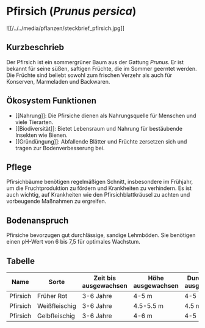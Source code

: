 ---
---

# Pfirsich (*Prunus persica*)

![[/../../media/pflanzen/steckbrief_pfirsich.jpg]]

## Kurzbeschrieb

Der Pfirsich ist ein sommergrüner Baum aus der Gattung *Prunus*. Er ist bekannt für seine süßen, saftigen Früchte, die im Sommer geerntet werden. Die Früchte sind beliebt sowohl zum frischen Verzehr als auch für Konserven, Marmeladen und Backwaren.

## Ökosystem Funktionen

- [[Nahrung]]: Die Pfirsiche dienen als Nahrungsquelle für Menschen und viele Tierarten.
- [[Biodiversität]]: Bietet Lebensraum und Nahrung für bestäubende Insekten wie Bienen.
- [[Gründüngung]]: Abfallende Blätter und Früchte zersetzen sich und tragen zur Bodenverbesserung bei.

## Pflege

Pfirsichbäume benötigen regelmäßigen Schnitt, insbesondere im Frühjahr, um die Fruchtproduktion zu fördern und Krankheiten zu verhindern. Es ist auch wichtig, auf Krankheiten wie den Pfirsichblattkräusel zu achten und vorbeugende Maßnahmen zu ergreifen.

## Bodenanspruch

Pfirsiche bevorzugen gut durchlässige, sandige Lehmböden. Sie benötigen einen pH-Wert von 6 bis 7,5 für optimales Wachstum.

## Tabelle

| Name | Sorte | Zeit bis ausgewachsen | Höhe ausgewachsen | Durchmesser ausgewachsen | Wasseranspruch (1-5) | Lichtanspruch (1-5) | Bodenanspruch (1-5) | pH-Wert | Ertrag | Arbeitsaufwand (Stunden/Jahr) | Schwierigkeitsgrad (1-5) | Wasseraufnahme (mm/Tag) | Blütezeit | Vegetationszeit | Erntezeit | Pflanzzeitpunkt | Typizität | Frostresistenz (1-5) | Einheimisch (Schweiz) | Invasiv (Schweiz) | Propagation | Saatgutgetreu (true to seed) |
|------|-------|-----------------------|--------------------|------------------------|---------------------|-------------------|-------------------|---------|-------|----------------------------|----------------------|----------------------|---------|----------------|----------|----------------|----------|------------------|------------------|----------------|------------|-----------------------------|
| Pfirsich | Früher Rot | 3-6 Jahre | 4-5 m | 4-5 m | 4 | 5 | 4 | 6.5 | Hoch | 10-20 | 3 | 3-5 mm | Frühling | Frühling-Herbst | Sommer | Frühling | Baum | 3 | [ ] | [ ] | Stecklinge | [ ] |
| Pfirsich | Weißfleischig | 3-6 Jahre | 4.5-5.5 m | 4.5 m | 4 | 5 | 4 | 6.8 | Hoch | 10-20 | 3 | 3-5 mm | Frühling | Frühling-Herbst | Sommer | Frühling | Baum | 3 | [ ] | [ ] | Stecklinge | [ ] |
| Pfirsich | Gelbfleischig | 3-6 Jahre | 4-6 m | 4-5 m | 4 | 5 | 4 | 7.0 | Hoch | 10-20 | 3 | 3-5 mm | Frühling | Frühling-Herbst | Sommer | Frühling | Baum | 3 | [ ] | [ ] | Stecklinge | [ ] |
